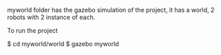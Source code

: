 myworld folder has the gazebo simulation of the project, it has a world, 2 robots with 2 instance of each. 

To run the project 

$ cd myworld/world
$ gazebo myworld
